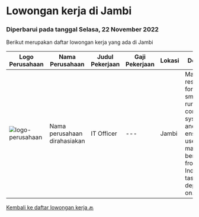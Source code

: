 
  # Lowongan kerja di Jambi

  ### Diperbarui pada tanggal Selasa, 22 November 2022

  Berikut merupakan daftar lowongan kerja yang ada di Jambi

  |Logo Perusahaan | Nama Perusahaan | Judul Pekerjaan | Gaji Pekerjaan | Lokasi | Deskripsi | Tanggal diunggah | Pranala |
  | -------------- | --------------- | --------------- | --------- | --------- | -------------- | ------- | ----------- |
  |![logo-perusahaan](https://i.ibb.co/sqvTCh9/112815900-stock-vector-no-image-available-icon-flat-vector.webp)|Nama perusahaan dirahasiakan|IT Officer|---|Jambi|Mainly responsible for the smooth running of computer systems and ensuring users get maximum benefits from them. Individual tasks vary depending on...|Selasa, 08 November 2022|https://www.jobstreet.co.id/id/job/it-officer-4098792?token=0~e67684a1-7e34-4df7-9c27-e9323f8d19cd&sectionRank=1&jobId=jobstreet-id-job-4098792|


  [Kembali ke daftar lowongan kerja 🔙](../README.md#daftar-lowongan-kerja)
  